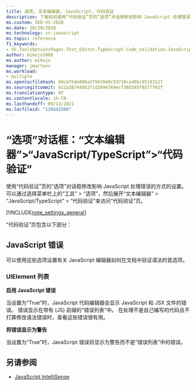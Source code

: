 ```yaml
---
title: 选项, 文本编辑器, JavaScript, 代码验证
description: 了解如何使用“代码验证”页的“选项”对话框修改影响 JavaScript 处理错误的方式的设置。
ms.custom: SEO-VS-2020
ms.date: 10/29/2018
ms.technology: vs-javascript
ms.topic: reference
f1_keywords:
- VS.ToolsOptionsPages.Text_Editor.TypeScript.Code_Validation.JavaScript_Errors
author: mikejo5000
ms.author: mikejo
manager: jmartens
ms.workload:
- multiple
ms.openlocfilehash: 0dc6fbde896a2f043040c93710ca48bc95193127
ms.sourcegitcommit: b12a38744db371d2894769ecf305585f9577792f
ms.translationtype: HT
ms.contentlocale: zh-CN
ms.lasthandoff: 09/13/2021
ms.locfileid: "126642506"
---
```

# <a name="options-dialog-box-text-editor--javascripttypescript--code-validation"></a>“选项”对话框：“文本编辑器”\>“JavaScript/TypeScript”\>“代码验证”

使用“代码验证”页的“选项”对话框修改影响 JavaScript 处理错误的方式的设置。 可以通过选择菜单栏上的“工具” > “选项”，然后展开“文本编辑器” > “JavaScript/TypeScript” > “代码验证”来访问“代码验证”页。

[!INCLUDE[note_settings_general](../../data-tools/includes/note_settings_general_md.md)]

“代码验证”页包含以下部分：

## <a name="javascript-errors"></a>JavaScript 错误

可以使用这些选项设置有关 JavaScript 编辑器如何在文档中验证语法的首选项。

### <a name="uielement-list"></a>UIElement 列表

**启用 JavaScript 错误**

当设置为“True”时，JavaScript 代码编辑器会显示 JavaScript 和 JSX 文件的错误。 错误显示在带有 (JS) 前缀的“错误列表”中。 在处理不是自己编写的代码且不打算修改语法错误时，查看这些错误很有用。

**将错误显示为警告**

当设置为“True”时，JavaScript 错误将显示为警告而不是”错误列表”中的错误。

## <a name="see-also"></a>另请参阅

- [JavaScript IntelliSense](../../ide/javascript-intellisense.md)